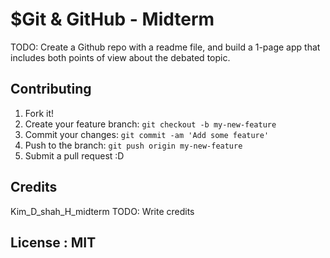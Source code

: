 # $Git & GitHub - Midterm

TODO: Create a Github repo with a readme file, and build a 1-page app that includes both points of view about the debated topic.


## Contributing

1. Fork it!
2. Create your feature branch: `git checkout -b my-new-feature`
3. Commit your changes: `git commit -am 'Add some feature'`
4. Push to the branch: `git push origin my-new-feature`
5. Submit a pull request :D


## Credits
Kim_D_shah_H_midterm
TODO: Write credits


## License : MIT
